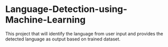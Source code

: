 # Language-Detection-using-Machine-Learning
This project that will identify the language from user input and provides the detected language as output based on trained dataset. 
